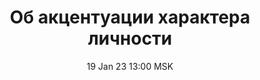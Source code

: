 ---
title: "Об акцентуации характера личности"
date: "19 Jan 23 13:00 MSK"
draft: false
speakers: ["roman-karakylov"]
---